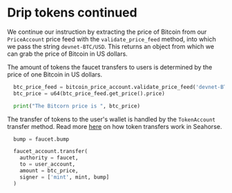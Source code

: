 # Drip tokens continued

We continue our instruction by extracting the price of Bitcoin from our `PriceAccount` price feed with the `validate_price_feed` method, into which we pass the string `devnet-BTC/USD`. This returns an object from which we can grab the price of Bitcoin in US dollars.

The amount of tokens the faucet transfers to users is determined by the price of one Bitcoin in US dollars.

```py
  btc_price_feed = bitcoin_price_account.validate_price_feed('devnet-BTC/USD')
  btc_price = u64(btc_price_feed.get_price().price)

  print("The Bitcorn price is ", btc_price)
```

The transfer of tokens to the user's wallet is handled by the `TokenAccount` transfer method. Read more [here](https://www.seahorse.dev/using-seahorse/spl-tokens) on how token transfers work in Seahorse.

```py
  bump = faucet.bump

  faucet_account.transfer(
    authority = faucet,
    to = user_account,
    amount = btc_price,
    signer = ['mint', mint, bump]
  )
```
